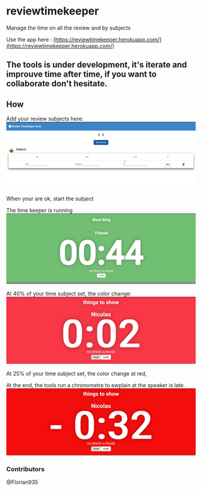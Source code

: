 # reviewtimekeeper
Manage the time on all the review and by subjects

Use the app here : 
[https://reviewtimekeeper.herokuapp.com/](https://reviewtimekeeper.herokuapp.com/)

## The tools is under development, it's iterate and improuve time after time, if you want to collaborate don't hesitate.


## How

Add your review subjects here: 
![alt text](img/welcomes.JPG "Set subjects")

When your are ok, start the subject

The time keeper is running
![alt text](img/time.JPG "Set subjects")

At 40% of your time subject set, the color change: 
![alt text](img/time2.JPG "Orange")

At 25% of your time subject set, the color change at red,

At the end, the tools run a chronometre to ewplain at the speaker is late.
![alt text](img/over.JPG "Rouge")

### Contributors
@Florian935
